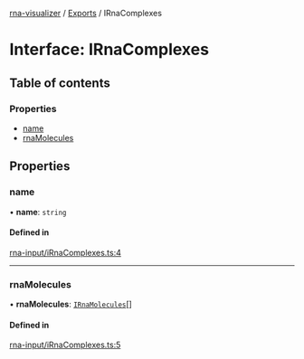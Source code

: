 [rna-visualizer](../README.md) / [Exports](../modules.md) / IRnaComplexes

# Interface: IRnaComplexes

## Table of contents

### Properties

- [name](IRnaComplexes.md#name)
- [rnaMolecules](IRnaComplexes.md#rnamolecules)

## Properties

### name

• **name**: `string`

#### Defined in

[rna-input/iRnaComplexes.ts:4](https://github.com/michalhercik/rna-visualizer/blob/846fdd7/lib/src/rna-input/iRnaComplexes.ts#L4)

___

### rnaMolecules

• **rnaMolecules**: [`IRnaMolecules`](IRnaMolecules.md)[]

#### Defined in

[rna-input/iRnaComplexes.ts:5](https://github.com/michalhercik/rna-visualizer/blob/846fdd7/lib/src/rna-input/iRnaComplexes.ts#L5)
